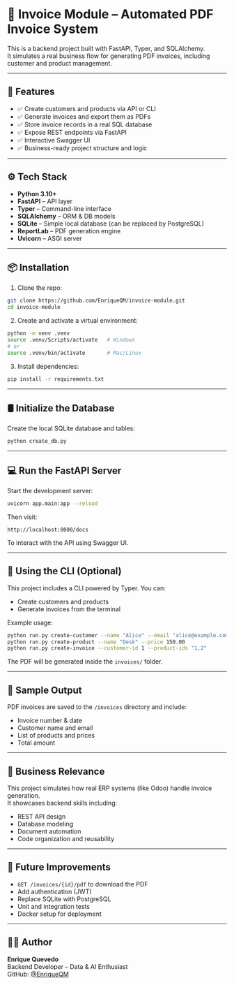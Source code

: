 
# 🧾 Invoice Module – Automated PDF Invoice System

This is a backend project built with FastAPI, Typer, and SQLAlchemy.  
It simulates a real business flow for generating PDF invoices, including customer and product management.

---

## 🚀 Features

- ✅ Create customers and products via API or CLI
- ✅ Generate invoices and export them as PDFs
- ✅ Store invoice records in a real SQL database
- ✅ Expose REST endpoints via FastAPI
- ✅ Interactive Swagger UI
- ✅ Business-ready project structure and logic

---

## ⚙️ Tech Stack

- **Python 3.10+**
- **FastAPI** – API layer
- **Typer** – Command-line interface
- **SQLAlchemy** – ORM & DB models
- **SQLite** – Simple local database (can be replaced by PostgreSQL)
- **ReportLab** – PDF generation engine
- **Uvicorn** – ASGI server

---

## 📦 Installation

1. Clone the repo:

```bash
git clone https://github.com/EnriqueQM/invoice-module.git
cd invoice-module
```

2. Create and activate a virtual environment:

```bash
python -m venv .venv
source .venv/Scripts/activate   # Windows
# or
source .venv/bin/activate       # Mac/Linux
```

3. Install dependencies:

```bash
pip install -r requirements.txt
```

---

## 🛢️ Initialize the Database

Create the local SQLite database and tables:

```bash
python create_db.py
```

---

## 💻 Run the FastAPI Server

Start the development server:

```bash
uvicorn app.main:app --reload
```

Then visit:

```
http://localhost:8000/docs
```

To interact with the API using Swagger UI.

---

## 🧪 Using the CLI (Optional)

This project includes a CLI powered by Typer. You can:

- Create customers and products
- Generate invoices from the terminal

Example usage:

```bash
python run.py create-customer --name "Alice" --email "alice@example.com"
python run.py create-product --name "Desk" --price 150.00
python run.py create-invoice --customer-id 1 --product-ids "1,2"
```

The PDF will be generated inside the `invoices/` folder.

---

## 📄 Sample Output

PDF invoices are saved to the `/invoices` directory and include:

- Invoice number & date
- Customer name and email
- List of products and prices
- Total amount

---

## 🧠 Business Relevance

This project simulates how real ERP systems (like Odoo) handle invoice generation.  
It showcases backend skills including:

- REST API design
- Database modeling
- Document automation
- Code organization and reusability

---

## 🧰 Future Improvements

- `GET /invoices/{id}/pdf` to download the PDF
- Add authentication (JWT)
- Replace SQLite with PostgreSQL
- Unit and integration tests
- Docker setup for deployment

---

## 👨‍💻 Author

**Enrique Quevedo**  
Backend Developer – Data & AI Enthusiast  
GitHub: [@EnriqueQM](https://github.com/EnriqueQM)

